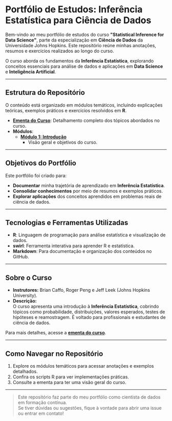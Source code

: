 # Portfólio de Estudos: Inferência Estatística para Ciência de Dados

Bem-vindo ao meu portfólio de estudos do curso **"Statistical Inference for Data Science"**, parte da especialização em **Ciência de Dados** da Universidade Johns Hopkins. Este repositório reúne minhas anotações, resumos e exercícios realizados ao longo do curso.

O curso aborda os fundamentos da **Inferência Estatística**, explorando conceitos essenciais para análise de dados e aplicações em **Data Science** e **Inteligência Artificial**.

---

## Estrutura do Repositório

O conteúdo está organizado em módulos temáticos, incluindo explicações teóricas, exemplos práticos e exercícios resolvidos em **R**.  

- **[Ementa do Curso](ementa.md)**: Detalhamento completo dos tópicos abordados no curso.
- **Módulos**:
  - **[Módulo 1: Introdução](modulo_1_introducao/programa_estudos.md)**  
    - Visão geral e objetivos do curso.
---

## Objetivos do Portfólio

Este portfólio foi criado para:
- **Documentar** minha trajetória de aprendizado em **Inferência Estatística**.
- **Consolidar conhecimentos** por meio de resumos e exemplos práticos.
- **Explorar aplicações** dos conceitos aprendidos em problemas reais de ciência de dados.

---

## Tecnologias e Ferramentas Utilizadas

- **R**: Linguagem de programação para análise estatística e visualização de dados.
- **swirl**: Ferramenta interativa para aprender R e estatística.
- **Markdown**: Para documentação e organização dos conteúdos no GitHub.

---

## Sobre o Curso

- **Instrutores:** Brian Caffo, Roger Peng e Jeff Leek (Johns Hopkins University).  
- **Descrição:**  
  O curso apresenta uma introdução à **Inferência Estatística**, cobrindo tópicos como probabilidade, distribuições, valores esperados, testes de hipóteses e reamostragem. É voltado para profissionais e estudantes de ciência de dados.

Para mais detalhes, acesse a **[ementa do curso](ementa.md)**.

---

## Como Navegar no Repositório

1. Explore os módulos temáticos para acessar anotações e exemplos detalhados.  
2. Confira os scripts R para ver implementações práticas.  
3. Consulte a ementa para ter uma visão geral do curso.

---

> Este repositório faz parte do meu portfólio como cientista de dados em formação contínua.  
Se tiver dúvidas ou sugestões, fique à vontade para abrir uma issue ou entrar em contato!
